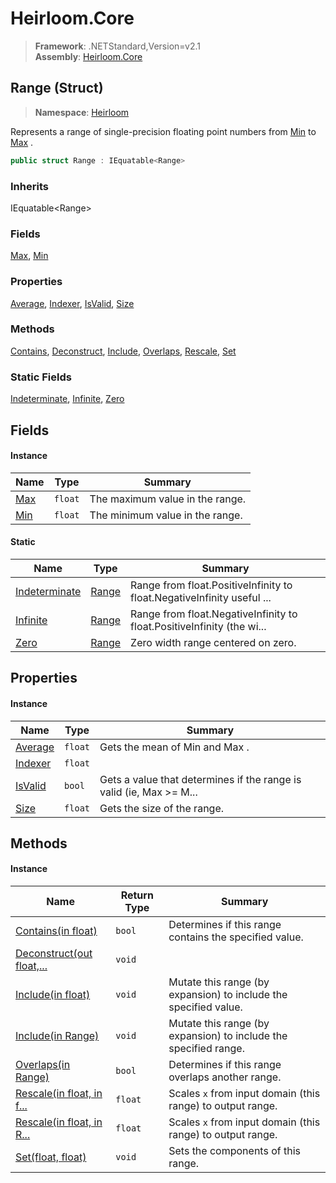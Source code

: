 # Heirloom.Core

> **Framework**: .NETStandard,Version=v2.1  
> **Assembly**: [Heirloom.Core][0]

## Range (Struct)

> **Namespace**: [Heirloom][0]

Represents a range of single-precision floating point numbers from [Min][1] to [Max][2] .

```cs
public struct Range : IEquatable<Range>
```

### Inherits

IEquatable\<Range>

### Fields

[Max][2], [Min][1]

### Properties

[Average][3], [Indexer][4], [IsValid][5], [Size][6]

### Methods

[Contains][7], [Deconstruct][8], [Include][9], [Overlaps][10], [Rescale][11], [Set][12]

### Static Fields

[Indeterminate][13], [Infinite][14], [Zero][15]

## Fields

#### Instance

| Name     | Type    | Summary                         |
|----------|---------|---------------------------------|
| [Max][2] | `float` | The maximum value in the range. |
| [Min][1] | `float` | The minimum value in the range. |

#### Static

| Name                | Type        | Summary                                                                |
|---------------------|-------------|------------------------------------------------------------------------|
| [Indeterminate][13] | [Range][16] | Range from float.PositiveInfinity to float.NegativeInfinity useful ... |
| [Infinite][14]      | [Range][16] | Range from float.NegativeInfinity to float.PositiveInfinity (the wi... |
| [Zero][15]          | [Range][16] | Zero width range centered on zero.                                     |

## Properties

#### Instance

| Name         | Type    | Summary                                                                |
|--------------|---------|------------------------------------------------------------------------|
| [Average][3] | `float` | Gets the mean of Min and Max .                                         |
| [Indexer][4] | `float` |                                                                        |
| [IsValid][5] | `bool`  | Gets a value that determines if the range is valid (ie, Max &gt;= M... |
| [Size][6]    | `float` | Gets the size of the range.                                            |

## Methods

#### Instance

| Name                            | Return Type | Summary                                                          |
|---------------------------------|-------------|------------------------------------------------------------------|
| [Contains(in float)][7]         | `bool`      | Determines if this range contains the specified value.           |
| [Deconstruct(out float,...][8]  | `void`      |                                                                  |
| [Include(in float)][9]          | `void`      | Mutate this range (by expansion) to include the specified value. |
| [Include(in Range)][9]          | `void`      | Mutate this range (by expansion) to include the specified range. |
| [Overlaps(in Range)][10]        | `bool`      | Determines if this range overlaps another range.                 |
| [Rescale(in float, in f...][11] | `float`     | Scales `x` from input domain (this range) to output range.       |
| [Rescale(in float, in R...][11] | `float`     | Scales `x` from input domain (this range) to output range.       |
| [Set(float, float)][12]         | `void`      | Sets the components of this range.                               |

[0]: ../../Heirloom.Core.md
[1]: Range/Min.md
[2]: Range/Max.md
[3]: Range/Average.md
[4]: Range/Indexer.md
[5]: Range/IsValid.md
[6]: Range/Size.md
[7]: Range/Contains.md
[8]: Range/Deconstruct.md
[9]: Range/Include.md
[10]: Range/Overlaps.md
[11]: Range/Rescale.md
[12]: Range/Set.md
[13]: Range/Indeterminate.md
[14]: Range/Infinite.md
[15]: Range/Zero.md
[16]: Range.md
